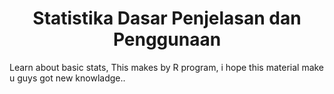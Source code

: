 <h1 align="center">Statistika Dasar Penjelasan dan Penggunaan</h1>

Learn about basic stats, This makes by R program, i hope this material make u guys got new knowladge.. 

